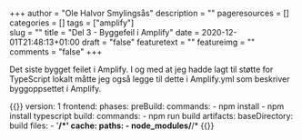 +++
author = "Ole Halvor Smylingsås"
description = ""
pageresources = []
categories = []
tags = ["amplify"]     
slug = ""
title = "Del 3 - Byggefeil i Amplify"
date = 2020-12-01T21:48:13+01:00
draft = "false"
featuretext = ""
featureimg = ""
comments = "false"
+++
<!--more-->
Det siste bygget feilet i Amplify. I og med at jeg hadde lagt til støtte for TypeScript lokalt måtte jeg også legge til dette i Amplify.yml som beskriver byggoppsettet i Amplify.

{{<highlight yml>}}
version: 1
frontend:
  phases:
    preBuild:
      commands:
        - npm install
        - npm install typescript
    build:
      commands:
        - npm run build
  artifacts:
    baseDirectory: build
    files:
      - '**/*'
  cache:
    paths:
      - node_modules/**/*
{{</highlight>}}